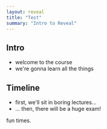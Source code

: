 ```yaml
---
layout: reveal
title: "Test"
summary: "Intro to Reveal"
---
```

## Intro

- welcome to the course
- we're gonna learn all the things

## Timeline

- first, we'll sit in boring lectures...
- ... then, there will be a huge exam!

fun times.
